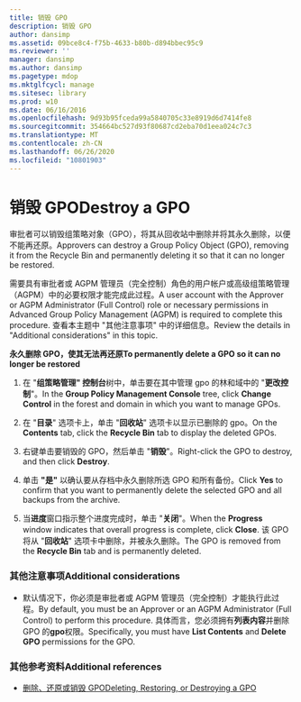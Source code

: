 ```yaml
---
title: 销毁 GPO
description: 销毁 GPO
author: dansimp
ms.assetid: 09bce8c4-f75b-4633-b80b-d894bbec95c9
ms.reviewer: ''
manager: dansimp
ms.author: dansimp
ms.pagetype: mdop
ms.mktglfcycl: manage
ms.sitesec: library
ms.prod: w10
ms.date: 06/16/2016
ms.openlocfilehash: 9d93b95fceda99a5840705c33e8919d6d7414fe8
ms.sourcegitcommit: 354664bc527d93f80687cd2eba70d1eea024c7c3
ms.translationtype: MT
ms.contentlocale: zh-CN
ms.lasthandoff: 06/26/2020
ms.locfileid: "10801903"
---
```

# <span data-ttu-id="a3487-103">销毁 GPO</span><span class="sxs-lookup"><span data-stu-id="a3487-103">Destroy a GPO</span></span>


<span data-ttu-id="a3487-104">审批者可以销毁组策略对象（GPO），将其从回收站中删除并将其永久删除，以便不能再还原。</span><span class="sxs-lookup"><span data-stu-id="a3487-104">Approvers can destroy a Group Policy Object (GPO), removing it from the Recycle Bin and permanently deleting it so that it can no longer be restored.</span></span>

<span data-ttu-id="a3487-105">需要具有审批者或 AGPM 管理员（完全控制）角色的用户帐户或高级组策略管理（AGPM）中的必要权限才能完成此过程。</span><span class="sxs-lookup"><span data-stu-id="a3487-105">A user account with the Approver or AGPM Administrator (Full Control) role or necessary permissions in Advanced Group Policy Management (AGPM) is required to complete this procedure.</span></span> <span data-ttu-id="a3487-106">查看本主题中 "其他注意事项" 中的详细信息。</span><span class="sxs-lookup"><span data-stu-id="a3487-106">Review the details in "Additional considerations" in this topic.</span></span>

**<span data-ttu-id="a3487-107">永久删除 GPO，使其无法再还原</span><span class="sxs-lookup"><span data-stu-id="a3487-107">To permanently delete a GPO so it can no longer be restored</span></span>**

1.  <span data-ttu-id="a3487-108">在 "**组策略管理" 控制台**树中，单击要在其中管理 gpo 的林和域中的 "**更改控制**"。</span><span class="sxs-lookup"><span data-stu-id="a3487-108">In the **Group Policy Management Console** tree, click **Change Control** in the forest and domain in which you want to manage GPOs.</span></span>

2.  <span data-ttu-id="a3487-109">在 "**目录**" 选项卡上，单击 "**回收站**" 选项卡以显示已删除的 gpo。</span><span class="sxs-lookup"><span data-stu-id="a3487-109">On the **Contents** tab, click the **Recycle Bin** tab to display the deleted GPOs.</span></span>

3.  <span data-ttu-id="a3487-110">右键单击要销毁的 GPO，然后单击 "**销毁**"。</span><span class="sxs-lookup"><span data-stu-id="a3487-110">Right-click the GPO to destroy, and then click **Destroy**.</span></span>

4.  <span data-ttu-id="a3487-111">单击 **"是"** 以确认要从存档中永久删除所选 GPO 和所有备份。</span><span class="sxs-lookup"><span data-stu-id="a3487-111">Click **Yes** to confirm that you want to permanently delete the selected GPO and all backups from the archive.</span></span>

5.  <span data-ttu-id="a3487-112">当**进度**窗口指示整个进度完成时，单击 "**关闭**"。</span><span class="sxs-lookup"><span data-stu-id="a3487-112">When the **Progress** window indicates that overall progress is complete, click **Close**.</span></span> <span data-ttu-id="a3487-113">该 GPO 将从 "**回收站**" 选项卡中删除，并被永久删除。</span><span class="sxs-lookup"><span data-stu-id="a3487-113">The GPO is removed from the **Recycle Bin** tab and is permanently deleted.</span></span>

### <span data-ttu-id="a3487-114">其他注意事项</span><span class="sxs-lookup"><span data-stu-id="a3487-114">Additional considerations</span></span>

-   <span data-ttu-id="a3487-115">默认情况下，你必须是审批者或 AGPM 管理员（完全控制）才能执行此过程。</span><span class="sxs-lookup"><span data-stu-id="a3487-115">By default, you must be an Approver or an AGPM Administrator (Full Control) to perform this procedure.</span></span> <span data-ttu-id="a3487-116">具体而言，您必须拥有**列表内容**并删除 GPO 的**gpo**权限。</span><span class="sxs-lookup"><span data-stu-id="a3487-116">Specifically, you must have **List Contents** and **Delete GPO** permissions for the GPO.</span></span>

### <span data-ttu-id="a3487-117">其他参考资料</span><span class="sxs-lookup"><span data-stu-id="a3487-117">Additional references</span></span>

-   [<span data-ttu-id="a3487-118">删除、还原或销毁 GPO</span><span class="sxs-lookup"><span data-stu-id="a3487-118">Deleting, Restoring, or Destroying a GPO</span></span>](deleting-restoring-or-destroying-a-gpo-agpm40.md)

 

 






